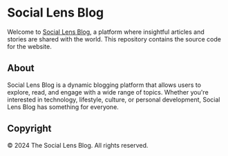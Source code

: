 # Social Lens Blog

Welcome to [Social Lens Blog](https://sociallensblog.in), a platform where insightful articles and stories are shared with the world. This repository contains the source code for the website.



## About

Social Lens Blog is a dynamic blogging platform that allows users to explore, read, and engage with a wide range of topics. Whether you're interested in technology, lifestyle, culture, or personal development, Social Lens Blog has something for everyone.


## Copyright

© 2024 The Social Lens Blog. All rights reserved.


